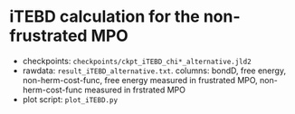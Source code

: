 # iTEBD calculation for the non-frustrated MPO
- checkpoints: `checkpoints/ckpt_iTEBD_chi*_alternative.jld2`
- rawdata: `result_iTEBD_alternative.txt`. columns: bondD, free energy, non-herm-cost-func, free energy measured in frustrated MPO, non-herm-cost-func measured in frstrated MPO
- plot script: `plot_iTEBD.py`
